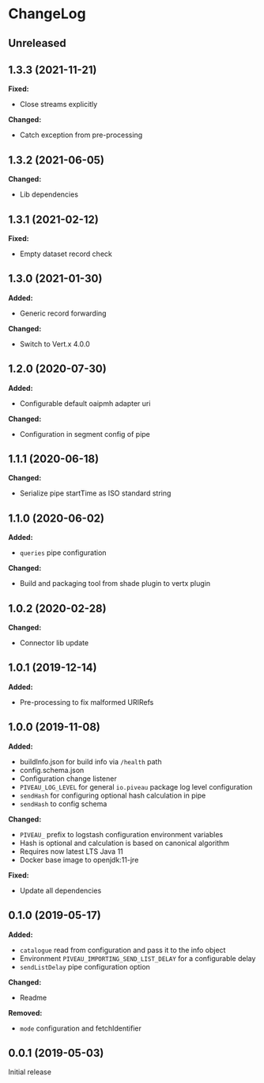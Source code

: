 # ChangeLog

## Unreleased

## 1.3.3 (2021-11-21)

**Fixed:**
* Close streams explicitly

**Changed:**
* Catch exception from pre-processing

## 1.3.2 (2021-06-05)

**Changed:**
* Lib dependencies

## 1.3.1 (2021-02-12)

**Fixed:**
* Empty dataset record check

## 1.3.0 (2021-01-30)

**Added:**
* Generic record forwarding

**Changed:**
* Switch to Vert.x 4.0.0

## 1.2.0 (2020-07-30)

**Added:**
* Configurable default oaipmh adapter uri

**Changed:**
* Configuration in segment config of pipe
 
## 1.1.1 (2020-06-18)

**Changed:**
* Serialize pipe startTime as ISO standard string
 
## 1.1.0 (2020-06-02)

**Added:**
* `queries` pipe configuration

**Changed:**
* Build and packaging tool from shade plugin to vertx plugin
 
## 1.0.2 (2020-02-28)

**Changed:**
* Connector lib update

## 1.0.1 (2019-12-14)

**Added:**
* Pre-processing to fix malformed URIRefs

## 1.0.0 (2019-11-08)

**Added:**
* buildInfo.json for build info via `/health` path
* config.schema.json
* Configuration change listener
* `PIVEAU_LOG_LEVEL` for general `io.piveau` package log level configuration
* `sendHash` for configuring optional hash calculation in pipe
* `sendHash` to config schema
 
**Changed:**
* `PIVEAU_` prefix to logstash configuration environment variables
* Hash is optional and calculation is based on canonical algorithm
* Requires now latest LTS Java 11
* Docker base image to openjdk:11-jre

**Fixed:**
* Update all dependencies

## 0.1.0 (2019-05-17)

**Added:**
* `catalogue` read from configuration and pass it to the info object
* Environment `PIVEAU_IMPORTING_SEND_LIST_DELAY` for a configurable delay
* `sendListDelay` pipe configuration option

**Changed:**
* Readme

**Removed:**
* `mode` configuration and fetchIdentifier

## 0.0.1 (2019-05-03)

Initial release
